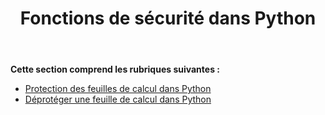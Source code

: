 ﻿---
title: Fonctions de sécurité dans Python
type: docs
weight: 30
url: /fr/java/security-features-in-python/
---
**Cette section comprend les rubriques suivantes :** 
- [Protection des feuilles de calcul dans Python](/cells/fr/java/protecting-worksheets-in-python/)
- [Déprotéger une feuille de calcul dans Python](/cells/fr/java/unprotect-a-worksheet-in-python/)
